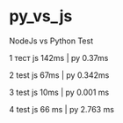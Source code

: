 # py_vs_js

NodeJs vs Python Test

1  тест  js 142ms | py 0.37ms

2 test js 67ms | py 0.342ms

3 test js 10ms | py 0.001 ms

4 test js 66 ms | py 2.763 ms
